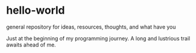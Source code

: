 # hello-world
general repository for ideas, resources, thoughts, and what have you

Just at the beginning of my programming journey. A long and lustrious trail awaits ahead of me.
